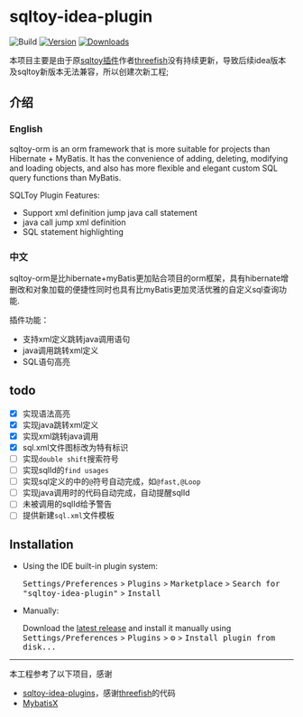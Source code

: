# sqltoy-idea-plugin

![Build](https://github.com/imyuyu/sqltoy-idea-plugin/workflows/Build/badge.svg)
[![Version](https://img.shields.io/jetbrains/plugin/v/23156-sqltoy-integration.svg)](https://plugins.jetbrains.com/plugin/23156-sqltoy-integration)
[![Downloads](https://img.shields.io/jetbrains/plugin/d/23156-sqltoy-integration.svg)](https://plugins.jetbrains.com/plugin/23156-sqltoy-integration)

本项目主要是由于原[sqltoy插件](https://github.com/threefish/sqltoy-idea-plugins)作者[threefish](https://github.com/threefish)没有持续更新，导致后续idea版本及sqltoy新版本无法兼容，所以创建次新工程;

## 介绍

### English

<!-- Plugin description -->
sqltoy-orm is an orm framework that is more suitable for projects than Hibernate + MyBatis. It has the convenience of adding, deleting, modifying and loading objects, and also has more flexible and elegant custom SQL query functions than MyBatis.

SQLToy Plugin Features:
- Support xml definition jump java call statement 
- java call jump xml definition
- SQL statement highlighting
<!-- Plugin description end -->

### 中文

sqltoy-orm是比hibernate+myBatis更加贴合项目的orm框架，具有hibernate增删改和对象加载的便捷性同时也具有比myBatis更加灵活优雅的自定义sql查询功能.

插件功能：

- 支持xml定义跳转java调用语句 
- java调用跳转xml定义
- SQL语句高亮


## todo

- [X] 实现语法高亮
- [X] 实现java跳转xml定义
- [X] 实现xml跳转java调用
- [X] sql.xml文件图标改为特有标识
- [ ] 实现`double shift`搜索符号
- [ ] 实现sqlId的`find usages`
- [ ] 实现sql定义的中的`@`符号自动完成，如`@fast,@Loop`
- [ ] 实现java调用时的代码自动完成，自动提醒sqlId
- [ ] 未被调用的sqlId给予警告
- [ ] 提供新建`sql.xml`文件模板

## Installation

- Using the IDE built-in plugin system:
  
  <kbd>Settings/Preferences</kbd> > <kbd>Plugins</kbd> > <kbd>Marketplace</kbd> > <kbd>Search for "sqltoy-idea-plugin"</kbd> >
  <kbd>Install</kbd>
  
- Manually:

  Download the [latest release](https://github.com/imyuyu/sqltoy-idea-plugin/releases/latest) and install it manually using
  <kbd>Settings/Preferences</kbd> > <kbd>Plugins</kbd> > <kbd>⚙️</kbd> > <kbd>Install plugin from disk...</kbd>


---
本工程参考了以下项目，感谢
- [sqltoy-idea-plugins]，感谢[threefish](https://github.com/threefish)的代码
- [MybatisX]


[sqltoy-idea-plugins]: https://github.com/threefish/sqltoy-idea-plugins
[MybatisX]: https://github.com/baomidou/MybatisX
